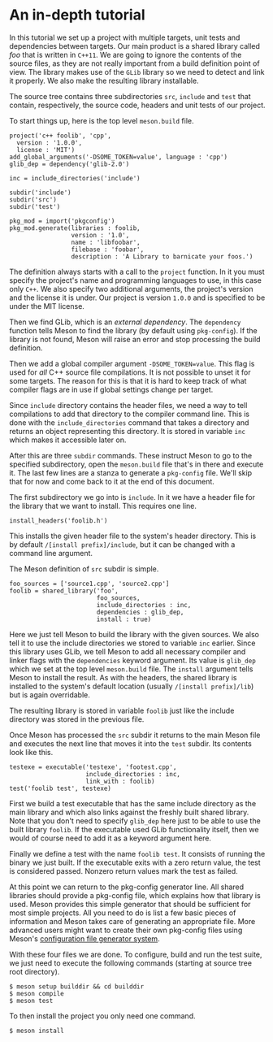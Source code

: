 # An in-depth tutorial

In this tutorial we set up a project with multiple targets, unit tests
and dependencies between targets. Our main product is a shared library
called *foo* that is written in `C++11`. We are going to ignore the
contents of the source files, as they are not really important from a
build definition point of view. The library makes use of the `GLib`
library so we need to detect and link it properly. We also make the
resulting library installable.

The source tree contains three subdirectories `src`, `include` and
`test` that contain, respectively, the source code, headers and unit
tests of our project.

To start things up, here is the top level `meson.build` file.

```meson
project('c++ foolib', 'cpp',
  version : '1.0.0',
  license : 'MIT')
add_global_arguments('-DSOME_TOKEN=value', language : 'cpp')
glib_dep = dependency('glib-2.0')

inc = include_directories('include')

subdir('include')
subdir('src')
subdir('test')

pkg_mod = import('pkgconfig')
pkg_mod.generate(libraries : foolib,
                 version : '1.0',
                 name : 'libfoobar',
                 filebase : 'foobar',
                 description : 'A Library to barnicate your foos.')
```

The definition always starts with a call to the `project` function. In
it you must specify the project's name and programming languages to
use, in this case only `C++`. We also specify two additional
arguments, the project's version and the license it is under. Our
project is version `1.0.0` and is specified to be under the MIT
license.

Then we find GLib, which is an *external dependency*. The `dependency`
function tells Meson to find the library (by default using
`pkg-config`). If the library is not found, Meson will raise an error
and stop processing the build definition.

Then we add a global compiler argument `-DSOME_TOKEN=value`. This flag
is used for *all* C++ source file compilations. It is not possible to
unset it for some targets. The reason for this is that it is hard to
keep track of what compiler flags are in use if global settings change
per target.

Since `include` directory contains the header files, we need a way to
tell compilations to add that directory to the compiler command line.
This is done with the `include_directories` command that takes a
directory and returns an object representing this directory. It is
stored in variable `inc` which makes it accessible later on.

After this are three `subdir` commands. These instruct Meson to go to
the specified subdirectory, open the `meson.build` file that's in
there and execute it. The last few lines are a stanza to generate a
`pkg-config` file. We'll skip that for now and come back to it at the
end of this document.

The first subdirectory we go into is `include`. In it we have a
header file for the library that we want to install. This requires one
line.

```meson
install_headers('foolib.h')
```

This installs the given header file to the system's header directory.
This is by default `/[install prefix]/include`, but it can be changed
with a command line argument.

The Meson definition of `src` subdir is simple.

```meson
foo_sources = ['source1.cpp', 'source2.cpp']
foolib = shared_library('foo',
                        foo_sources,
                        include_directories : inc,
                        dependencies : glib_dep,
                        install : true)
```

Here we just tell Meson to build the library with the given sources.
We also tell it to use the include directories we stored to variable
`inc` earlier. Since this library uses GLib, we tell Meson to add all
necessary compiler and linker flags with the `dependencies` keyword
argument. Its value is `glib_dep` which we set at the top level
`meson.build` file. The `install` argument tells Meson to install the
result. As with the headers, the shared library is installed to the
system's default location (usually `/[install prefix]/lib`) but is
again overridable.

The resulting library is stored in variable `foolib` just like the
include directory was stored in the previous file.

Once Meson has processed the `src` subdir it returns to the main Meson
file and executes the next line that moves it into the `test` subdir.
Its contents look like this.

```meson
testexe = executable('testexe', 'footest.cpp',
                     include_directories : inc,
                     link_with : foolib)
test('foolib test', testexe)
```

First we build a test executable that has the same include directory
as the main library and which also links against the freshly built
shared library. Note that you don't need to specify `glib_dep` here
just to be able to use the built library `foolib`. If the executable
used GLib functionality itself, then we would of course need to add it
as a keyword argument here.

Finally we define a test with the name `foolib test`. It consists of
running the binary we just built. If the executable exits with a zero
return value, the test is considered passed. Nonzero return values
mark the test as failed.

At this point we can return to the pkg-config generator line. All
shared libraries should provide a pkg-config file, which explains how
that library is used. Meson provides this simple generator that should
be sufficient for most simple projects. All you need to do is list a
few basic pieces of information and Meson takes care of generating an
appropriate file. More advanced users might want to create their own
pkg-config files using Meson's [configuration file generator
system](Configuration.md).

With these four files we are done. To configure, build and run the
test suite, we just need to execute the following commands (starting
at source tree root directory).

```console
$ meson setup builddir && cd builddir
$ meson compile
$ meson test
```

To then install the project you only need one command.

```console
$ meson install
```
